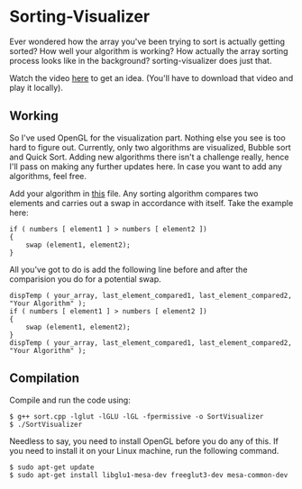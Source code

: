 # Sorting-Visualizer
Ever wondered how the array you've been trying to sort is actually getting sorted? How well your algorithm is working? How actually the array sorting process looks like in the background? sorting-visualizer does just that.

Watch the video [here](https://github.com/dehnuwalaHusain/Sorting-Visualizer/blob/master/SortingVisualizer) to get an idea. (You'll have to download that video and play it locally).

## Working
So I've used OpenGL for the visualization part. Nothing else you see is too hard to figure out.
Currently, only two algorithms are visualized, Bubble sort and Quick Sort.
Adding new algorithms there isn't a challenge really, hence I'll pass on making any further updates here.
In case you want to add any algorithms, feel free.

Add your algorithm in [this](https://github.com/dehnuwalaHusain/Sorting-Visualizer/blob/master/src/algorithms.h) file.
Any sorting algorithm compares two elements and carries out a swap in accordance with itself.
Take the example here:
```
if ( numbers [ element1 ] > numbers [ element2 ])
{
	swap (element1, element2);
}
```
All you've got to do is add the following line before and after the comparision you do for a potential swap.

```
dispTemp ( your_array, last_element_compared1, last_element_compared2, "Your Algorithm" );
if ( numbers [ element1 ] > numbers [ element2 ])
{
	swap (element1, element2);
}
dispTemp ( your_array, last_element_compared1, last_element_compared2, "Your Algorithm" );
```

## Compilation
Compile and run the code using:
```
$ g++ sort.cpp -lglut -lGLU -lGL -fpermissive -o SortVisualizer
$ ./SortVisualizer
```

Needless to say, you need to install OpenGL before you do any of this. If you need to install it on your Linux machine, run the following command.
```
$ sudo apt-get update
$ sudo apt-get install libglu1-mesa-dev freeglut3-dev mesa-common-dev
```
